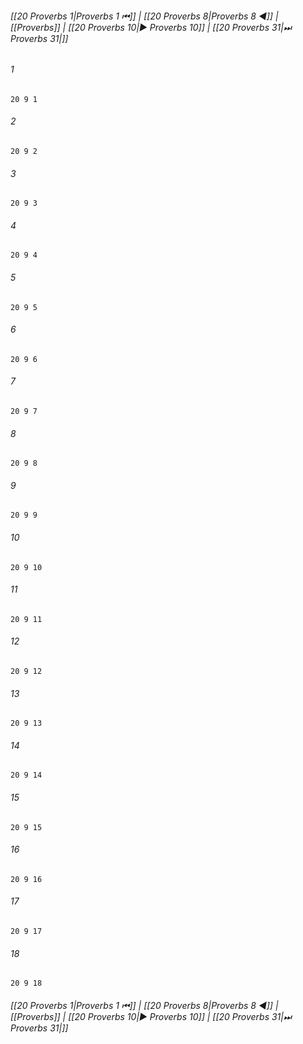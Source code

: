 
###### [[20 Proverbs 1|Proverbs 1 ⏮]] | [[20 Proverbs 8|Proverbs 8 ◀]] | [[Proverbs]] | [[20 Proverbs 10|▶ Proverbs 10]] | [[20 Proverbs 31|⏭ Proverbs 31|]]

###### 1
``` verse
20 9 1 
```
###### 2
``` verse
20 9 2 
```
###### 3
``` verse
20 9 3 
```
###### 4
``` verse
20 9 4 
```
###### 5
``` verse
20 9 5 
```
###### 6
``` verse
20 9 6 
```
###### 7
``` verse
20 9 7 
```
###### 8
``` verse
20 9 8 
```
###### 9
``` verse
20 9 9 
```
###### 10
``` verse
20 9 10 
```
###### 11
``` verse
20 9 11 
```
###### 12
``` verse
20 9 12 
```
###### 13
``` verse
20 9 13 
```
###### 14
``` verse
20 9 14 
```
###### 15
``` verse
20 9 15 
```
###### 16
``` verse
20 9 16 
```
###### 17
``` verse
20 9 17 
```
###### 18
``` verse
20 9 18 
```

###### [[20 Proverbs 1|Proverbs 1 ⏮]] | [[20 Proverbs 8|Proverbs 8 ◀]] | [[Proverbs]] | [[20 Proverbs 10|▶ Proverbs 10]] | [[20 Proverbs 31|⏭ Proverbs 31|]]

